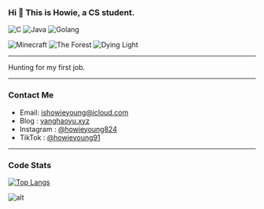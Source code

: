 ### Hi 👋 This is Howie, a CS student.

![C](<https://img.shields.io/badge/C/C++-rgba(52,%20199,%2089,%201)>)
![Java](<https://img.shields.io/badge/Java-rgba(255,%2059,%2048,%201)>)
![Golang](<https://img.shields.io/badge/Golang-rgba(90,%20200,%20250,%201)>)

![Minecraft](<https://img.shields.io/badge/Minecraft-rgba(175, 238, 238)>)
![The Forest](<https://img.shields.io/badge/The%20Forest-rgba(123, 104, 238)>)
![Dying Light](<https://img.shields.io/badge/Dying%20Light-rgba(0,%20122,%20255,%201)>)

---

Hunting for my first job.

---

### Contact Me

- Email: ishowieyoung@icloud.com
- Blog : <a href="https://www.yanghaoyu.xyz">yanghaoyu.xyz</a>
- Instagram : [@howieyoung824](https://www.instagram.com/howieyoung824)
- TikTok : [@howieyoung91](https://www.tiktok.com/@howieyoung91)

---

### Code Stats
[![Top Langs](https://github-readme-stats.vercel.app/api/top-langs/?username=howieyoung91)](https://github.com/anuraghazra/github-readme-stats)
<!-- ![alt](https://stats.justsong.cn/api/leetcode?username=howieyoung&cn=true) -->
<!-- ![GitHub Streak](https://github-readme-streak-stats.herokuapp.com?user=howieyoung91&date_format=%5BY.%5Dn.j) -->

![alt](https://activity-graph.herokuapp.com/graph?username=howieyoung91&theme=xcode)

<!-- ![Metrics](https://metrics.lecoq.io/howieyoung91?template=classic&base.indepth=false&config.timezone=Asia%2FShanghai) -->
<!-- [![trophy](https://github-profile-trophy.vercel.app/?username=howieyoung91&theme=onedark)](https://github.com/ryo-ma/github-profile-trophy) -->

<!-- ![alt](https://stats.justsong.cn/api/bilibili/?id=93335880) -->
